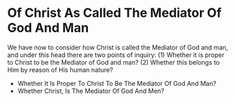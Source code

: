 # Of Christ As Called The Mediator Of God And Man

We have now to consider how Christ is called the Mediator of God and man, and under this head there are two points of inquiry:
(1) Whether it is proper to Christ to be the Mediator of God and man?
(2) Whether this belongs to Him by reason of His human nature?

* Whether It Is Proper To Christ To Be The Mediator Of God And Man?
* Whether Christ, Is The Mediator Of God And Men?